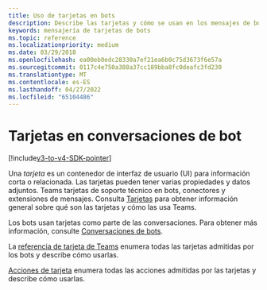 ```yaml
---
title: Uso de tarjetas en bots
description: Describe las tarjetas y cómo se usan en los mensajes de bot
keywords: mensajería de tarjetas de bots
ms.topic: reference
ms.localizationpriority: medium
ms.date: 03/29/2018
ms.openlocfilehash: ea00eb0edc28330a7ef21ea6b0c75d3673f6e57a
ms.sourcegitcommit: 0117c4e750a388a37cc189bba8fc0deafc3fd230
ms.translationtype: MT
ms.contentlocale: es-ES
ms.lasthandoff: 04/27/2022
ms.locfileid: "65104486"
---
```

# <a name="cards-in-bot-conversations"></a>Tarjetas en conversaciones de bot

[!include[v3-to-v4-SDK-pointer](~/includes/v3-to-v4-pointer-bots.md)]

Una *tarjeta* es un contenedor de interfaz de usuario (UI) para información corta o relacionada. Las tarjetas pueden tener varias propiedades y datos adjuntos. Teams tarjetas de soporte técnico en bots, conectores y extensiones de mensajes. Consulta [Tarjetas](~/task-modules-and-cards/what-are-cards.md) para obtener información general sobre qué son las tarjetas y cómo las usa Teams.

Los bots usan tarjetas como parte de las conversaciones. Para obtener más información, consulte [Conversaciones de bots](~/resources/bot-v3/bot-conversations/bots-conversations.md).

La [referencia de tarjeta de Teams](~/task-modules-and-cards/cards/cards-reference.md) enumera todas las tarjetas admitidas por los bots y describe cómo usarlas.

[Acciones de tarjeta](~/task-modules-and-cards/cards/cards-actions.md) enumera todas las acciones admitidas por las tarjetas y describe cómo usarlas.
